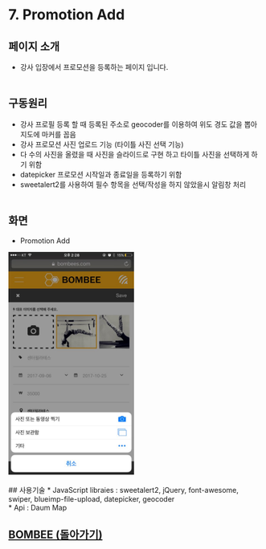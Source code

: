 # 7. Promotion Add

## 페이지 소개
* 강사 입장에서 프로모션을 등록하는 페이지 입니다.
<br><br>
## 구동원리
* 강사 프로필 등록 할 때 등록된 주소로 geocoder를 이용하여 위도 경도 값을 뽑아 지도에 마커를 꼽음
* 강사 프로모션 사진 업로드 기능 (타이틀 사진 선택 기능)
* 다 수의 사진을 올렸을 때 사진을 슬라이드로 구현 하고 타이틀 사진을 선택하게 하기 위함
* datepicker 프로모션 시작일과 종료일을 등록하기 위함
* sweetalert2를 사용하여 필수 항목을 선택/작성을 하지 않았을시 알림창 처리
<br><br>
## 화면
- Promotion Add

<img src="../Image/프로모션등록.jpg" width="250">
<br><br>
## 사용기술
* JavaScript libraies : sweetalert2, jQuery, font-awesome, swiper, blueimp-file-upload, datepicker, geocoder<br>
* Api : Daum Map<br>

## [BOMBEE (돌아가기)](../../README.md)<br>
